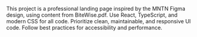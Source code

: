 <!-- Use this file to provide workspace-specific custom instructions to Copilot. For more details, visit https://code.visualstudio.com/docs/copilot/copilot-customization#_use-a-githubcopilotinstructionsmd-file -->

This project is a professional landing page inspired by the MNTN Figma design, using content from BiteWise.pdf. Use React, TypeScript, and modern CSS for all code. Prioritize clean, maintainable, and responsive UI code. Follow best practices for accessibility and performance.
